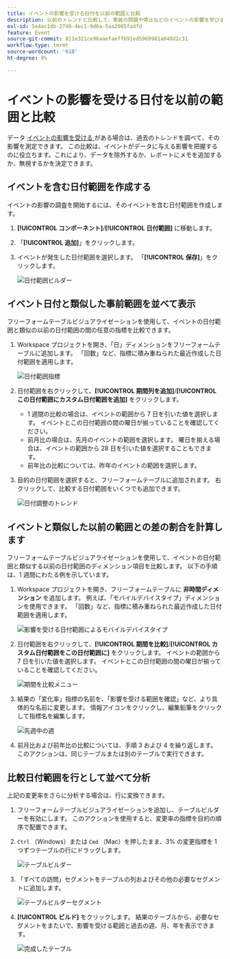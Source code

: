 ```yaml
---
title: イベントの影響を受ける日付を以前の範囲と比較
description: 以前のトレンドと比較して、実装の問題や停止などのイベントの影響を学びます。
exl-id: 5e4ac1db-2740-4ec1-9d6a-5aa2005fadfd
feature: Event
source-git-commit: 811e321ce96aaefaeff691ed5969981a048d2c31
workflow-type: tm+mt
source-wordcount: '610'
ht-degree: 0%

---
```


# イベントの影響を受ける日付を以前の範囲と比較

データ [ イベントの影響を受ける ](overview.md) がある場合は、過去のトレンドを調べて、その影響を測定できます。 この比較は、イベントがデータに与える影響を把握するのに役立ちます。これにより、データを除外するか、レポートにメモを追加するか、無視するかを決定できます。

## イベントを含む日付範囲を作成する

イベントの影響の調査を開始するには、そのイベントを含む日付範囲を作成します。

1. **[!UICONTROL コンポーネント]**/**[!UICONTROL 日付範囲]** に移動します。
2. 「**[!UICONTROL 追加]**」をクリックします。
3. イベントが発生した日付範囲を選択します。 「**[!UICONTROL 保存]**」をクリックします。

   ![ 日付範囲ビルダー ](assets/date_range_builder.png)

## イベント日付と類似した事前範囲を並べて表示

フリーフォームテーブルビジュアライゼーションを使用して、イベントの日付範囲と類似の以前の日付範囲の間の任意の指標を比較できます。

1. Workspace プロジェクトを開き、「日」ディメンションをフリーフォームテーブルに追加します。 「回数」など、指標に積み重ねられた最近作成した日付範囲を適用します。

   ![ 日付範囲指標 ](assets/date_range_metric.png)

2. 日付範囲を右クリックして、**[!UICONTROL 期間列を追加]**/**[!UICONTROL この日付範囲にカスタム日付範囲を追加]** をクリックします。
   * 1 週間の比較の場合は、イベントの範囲から 7 日を引いた値を選択します。 イベントとこの日付範囲の間の曜日が揃っていることを確認してください。
   * 前月比の場合は、先月のイベントの範囲を選択します。 曜日を揃える場合は、イベントの範囲から 28 日を引いた値を選択することもできます。
   * 前年比の比較については、昨年のイベントの範囲を選択します。
3. 目的の日付範囲を選択すると、フリーフォームテーブルに追加されます。 右クリックして、比較する日付範囲をいくつでも追加できます。

   ![ 日付調整のトレンド ](assets/date_aligned_trends.png)

## イベントと類似した以前の範囲との差の割合を計算します

フリーフォームテーブルビジュアライゼーションを使用して、イベントの日付範囲と類似する以前の日付範囲のディメンション項目を比較します。 以下の手順は、1 週間にわたる例を示しています。

1. Workspace プロジェクトを開き、フリーフォームテーブルに **非時間ディメンション** を追加します。 例えば、「モバイルデバイスタイプ」ディメンションを使用できます。 「回数」など、指標に積み重ねられた最近作成した日付範囲を適用します。

   ![ 影響を受ける日付範囲によるモバイルデバイスタイプ ](assets/mobile_device_type.png)

2. 日付範囲を右クリックして、**[!UICONTROL 期間を比較]**/**[!UICONTROL カスタム日付範囲をこの日付範囲に]** をクリックします。 イベントの範囲から 7 日を引いた値を選択します。 イベントとこの日付範囲の間の曜日が揃っていることを確認してください。

   ![ 期間を比較メニュー ](assets/compare_time_custom.png)

3. 結果の「変化率」指標の名前を、「影響を受ける範囲を確認」など、より具体的な名前に変更します。 情報アイコンをクリックし、編集鉛筆をクリックして指標名を編集します。

   ![ 先週中の週 ](assets/wow_affected_range.png)

4. 前月比および前年比の比較については、手順 3 および 4 を繰り返します。 このアクションは、同じテーブルまたは別のテーブルで実行できます。

## 比較日付範囲を行として並べて分析

上記の変更率をさらに分析する場合は、行に変換できます。

1. フリーフォームテーブルビジュアライゼーションを追加し、テーブルビルダーを有効にします。 このアクションを使用すると、変更率の指標を目的の順序で配置できます。
2. `Ctrl` （Windows）または `Cmd` （Mac）を押したまま、3% の変更指標を 1 つずつテーブルの行にドラッグします。

   ![ テーブルビルダー ](assets/table_builder.png)

3. 「すべての訪問」セグメントをテーブルの列およびその他の必要なセグメントに追加します。

   ![ テーブルビルダーセグメント ](assets/table_builder_segments.png)

4. **[!UICONTROL ビルド]** をクリックします。 結果のテーブルから、必要なセグメントをまたいで、影響を受ける範囲と過去の週、月、年を表示できます。

   ![ 完成したテーブル ](assets/table_builder_finished.png)
